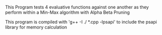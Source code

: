 This Program tests 4 evaluative functions against one another as they perform within a Min-Max algorithm with Alpha Beta Pruning

This program is compiled with 'g++ -I ./ *.cpp -lpsapi' to include the psapi library for memory calculation